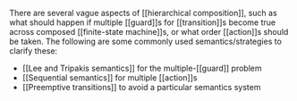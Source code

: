There are several vague aspects of [[hierarchical composition]], such as what should happen if multiple [[guard]]s for [[transition]]s become true across composed [[finite-state machine]]s, or what order [[action]]s should be taken. The following are some commonly used semantics/strategies to clarify these:
* [[Lee and Tripakis semantics]] for the multiple-[[guard]] problem
* [[Sequential semantics]] for multiple [[action]]s
* [[Preemptive transitions]] to avoid a particular semantics system